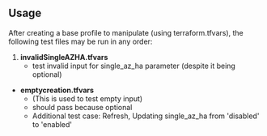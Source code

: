 Usage
-----------
After creating a base profile to manipulate (using terraform.tfvars), the following test files may be run in any order:
1. **invalidSingleAZHA.tfvars**
   * test invalid input for single_az_ha parameter (despite it being optional)

* **emptycreation.tfvars**
   * (This is used to test empty input)
   * should pass because optional
   * Additional test case: Refresh, Updating single_az_ha from 'disabled' to 'enabled'
